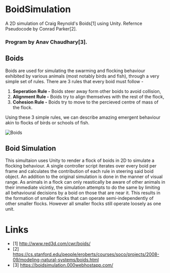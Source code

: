 # BoidSimulation
A 2D simulation of Craig Reynold's Boids[1] using Unity.
Refernce Pseudocode by Conrad Parker[2].
### Program by Anav Chaudhary[3].

## Boids
Boids are used for simulating the swarming and flocking behaviour exhibited by various animals (most notably birds and fish), through a very simple set of rules.
There are 3 rules that every boid must follow - 
1. **Seperation Rule -** Boids steer away form other boids to avoid collision,
2. **Alignment Rule -** Boids try to align themselves with the rest of the flock,
3. **Cohesion Rule -** Boids try to move to the percieved centre of mass of the flock.

Using these 3 simple rules, we can describe amazing emergent behaviour akin to flocks of birds or schools of fish.

![Boids](https://imgur.com/gE2mPh9.gif)

## Boid Simulation
This simultaion uses Unity to render a flock of boids in 2D to simulate a flocking behaviour. A single controller script iterates over every boid per frame and calculates the contribution of each rule in steering said boid object. An addition to the original simulation is done in the manner of visual range. As animals in a flock can only reastically be aware of other animals in their immediate vicintiy, the simulation attempts to do the same by limiting all behavioural decisions by a boid on those that are near it. This results in the formation of smaller flocks that can operate semi-independently of other smaller flocks. However all smaller flocks still operate loosely as one unit. 

# Links
- [1] http://www.red3d.com/cwr/boids/
- [2] https://cs.stanford.edu/people/eroberts/courses/soco/projects/2008-09/modeling-natural-systems/boids.html
- [3] https://boidsimulation.000webhostapp.com/
